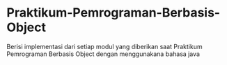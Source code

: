 # Praktikum-Pemrograman-Berbasis-Object
Berisi implementasi dari setiap modul yang diberikan saat Praktikum Pemrograman Berbasis Object dengan menggunakana bahasa java

